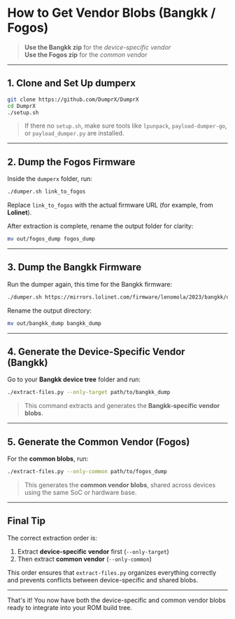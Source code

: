 # How to Get Vendor Blobs (Bangkk / Fogos)

> **Use the Bangkk zip** for the *device-specific vendor*  
> **Use the Fogos zip** for the *common vendor*

---

## 1. Clone and Set Up dumperx

```bash
git clone https://github.com/DumprX/DumprX
cd DumprX
./setup.sh
```

> If there no `setup.sh`, make sure tools like `lpunpack`, `payload-dumper-go`, or `payload_dumper.py` are installed.

---

## 2. Dump the Fogos Firmware

Inside the `dumperx` folder, run:

```bash
./dumper.sh link_to_fogos
```

Replace `link_to_fogos` with the actual firmware URL (for example, from **Lolinet**).

After extraction is complete, rename the output folder for clarity:

```bash
mv out/fogos_dump fogos_dump
```

---

## 3. Dump the Bangkk Firmware

Run the dumper again, this time for the Bangkk firmware:

```bash
./dumper.sh https://mirrors.lolinet.com/firmware/lenomola/2023/bangkk/official/RETAIL/BANGKK_RETAIL_15_V1TC35H.88-16_subsidy-DEFAULT_regulatory-DEFAULT_cid50_CFC.xml.zip
```

Rename the output directory:

```bash
mv out/bangkk_dump bangkk_dump
```

---

## 4. Generate the Device-Specific Vendor (Bangkk)

Go to your **Bangkk device tree** folder and run:

```bash
./extract-files.py --only-target path/to/bangkk_dump
```

> This command extracts and generates the **Bangkk-specific vendor blobs**.

---

## 5. Generate the Common Vendor (Fogos)

For the **common blobs**, run:

```bash
./extract-files.py --only-common path/to/fogos_dump
```

> This generates the **common vendor blobs**, shared across devices using the same SoC or hardware base.

---

## Final Tip

The correct extraction order is:

1. Extract **device-specific vendor** first (`--only-target`)
2. Then extract **common vendor** (`--only-common`)

This order ensures that `extract-files.py` organizes everything correctly and prevents conflicts between device-specific and shared blobs.

---

That's it! You now have both the device-specific and common vendor blobs ready to integrate into your ROM build tree.
